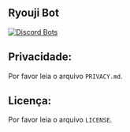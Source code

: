 ## Ryouji Bot


[![Discord Bots](https://discordbots.org/api/widget/452585205975351297.svg)](https://discordbots.org/bot/452585205975351297)

## Privacidade:

Por favor leia o arquivo `PRIVACY.md`.

## Licença:

Por favor leia o arquivo `LICENSE`.
